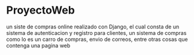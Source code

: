 # ProyectoWeb
un siste de compras online realizado con Django, el cual consta de un sistema de autenticacion y registro para clientes, un sistema de compras como lo es un carro de compras, envio de correos, entre otras cosas que contenga una pagina web
